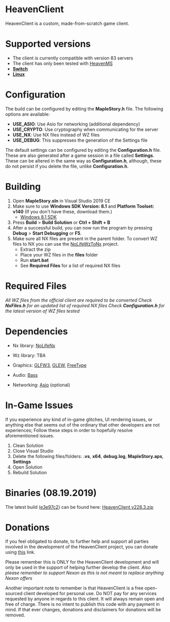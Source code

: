 # HeavenClient
HeavenClient is a custom, made-from-scratch game client.

# Supported versions
- The client is currently compatible with version 83 servers
- The client has only been tested with [HeavenMS]
- **[Switch]**
- **[Linux]**

# Configuration
The build can be configured by editing the **MapleStory.h** file. The following options are available:
- **USE_ASIO**: Use Asio for networking (additional dependency)
- **USE_CRYPTO**: Use cryptography when communicating for the server
- **USE_NX**: Use NX files instead of WZ files
- **USE_DEBUG**: This suppresses the generation of the Settings file

The default settings can be configured by editing the **Configuration.h** file. These are also generated after a game session in a file called **Settings**. These can be altered in the same way as **Configuration.h**, although, these do not persist if you delete the file, unlike **Configuration.h**.

# Building
1. Open **MapleStory.sln** in Visual Studio 2019 CE
2. Make sure to use **Windows SDK Version: 8.1** and **Platform Toolset: v140** (If you don't have these, download them.)
   * [Windows 8.1 SDK]
3. Press **Build** > **Build Solution** or **Ctrl + Shift + B**
4. After a successful build, you can now run the program by pressing **Debug** > **Start Debugging** or **F5**.
5. Make sure all NX files are present in the parent folder. To convert WZ files to NX you can use the [NoLifeWzToNx] project.
   - Extract the zip
   - Place your WZ files in the **files** folder
   - Run **start.bat**
   - See **Required Files** for a list of required NX files

# Required Files
*All WZ files from the official client are required to be converted*
*Check **NxFiles.h** for an updated list of required NX files*
*Check **Configuration.h** for the latest version of WZ files tested*

# Dependencies
- Nx library:
[NoLifeNx]

- Wz library:
TBA

- Graphics:
[GLFW3], [GLEW], [FreeType]

- Audio:
[Bass]

- Networking:
[Asio] (optional)

# In-Game Issues
If you experience any kind of in-game glitches, UI rendering issues, or anything else that seems out of the ordinary that other developers are not experiences; Follow these steps in order to hopefully resolve aforementioned issues.
1. Clean Solution
2. Close Visual Studio
3. Delete the following files/folders: **.vs**, **x64**, **debug.log**, **MapleStory.aps**, **Settings**
4. Open Solution
5. Rebuild Solution

# Binaries (08.19.2019)
The latest build ([e3e97c2][commit]) can be found here: [HeavenClient v228.3.zip][archive]

# Donations
If you feel obligated to donate, to further help and support all parties involved in the development of the HeavenClient project, you can donate using [this][donate] link.

Please remember this is ONLY for the HeavenClient development and will only be used in the support of helping further develop the client. *Also please remember to support Nexon as this is not meant to replace anything Nexon offers*

Another important note to remember is that HeavenClient is a free open-sourced client developed for personal use. Do NOT pay for any services requested by anyone in regards to this client. It will always remain open and free of charge. There is no intent to publish this code with any payment in mind. If that ever changes, donations and disclaimers for donations will be removed.

[HeavenMS]:          https://github.com/ryantpayton/MapleStory
[Switch]:            https://github.com/lain3d/HeavenClientNX
[Linux]:             https://github.com/ryantpayton/HeavenClient/tree/linux
[Windows 8.1 SDK]:   https://developer.microsoft.com/en-us/windows/downloads/sdk-archive
[NoLifeWzToNx]:      https://github.com/ryantpayton/NoLifeWzToNx
[NoLifeNx]:          https://github.com/ryantpayton/NoLifeNx
[GLFW3]:             http://www.glfw.org/download.html
[GLEW]:              http://glew.sourceforge.net/
[FreeType]:          http://www.freetype.org/
[Bass]:              http://www.un4seen.com/
[Asio]:              http://think-async.com/
[commit]:            https://github.com/ryantpayton/MapleStory-Client/commit/e3e97c23fc6a92b87356fc2484c7f8b12d71bf19
[archive]:           https://1drv.ms/u/s!Al6eadQnem68on8i7qG62UBsFXpV?e=sumYue
[donate]:            https://www.paypal.com/donate?business=MZDZLUH2UC5FE&no_recurring=0&currency_code=USD